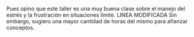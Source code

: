 Pues opino que este taller es una muy buena clase sobre el manejo del estrés y la frustración en situaciones límite. LINEA MODIFICADA
Sin embargo, sugiero una mayor cantidad de horas del mismo para afianzar conceptos.